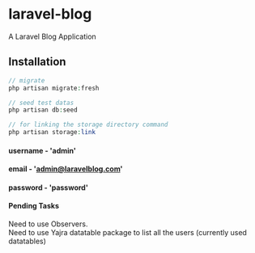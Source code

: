# laravel-blog
A Laravel Blog Application

## Installation

```php
// migrate
php artisan migrate:fresh

// seed test datas
php artisan db:seed

// for linking the storage directory command
php artisan storage:link
```
#### username - 'admin'
#### email - 'admin@laravelblog.com'
#### password - 'password'

#### Pending Tasks
Need to use Observers.<br>
Need to use Yajra datatable package to list all the users (currently used datatables)
